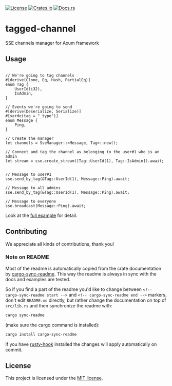 [![License](https://img.shields.io/crates/l/axum-sse-manager.svg)](https://choosealicense.com/licenses/mit/)
[![Crates.io](https://img.shields.io/crates/v/axum-sse-manager.svg)](https://crates.io/crates/axum-sse-manager)
[![Docs.rs](https://docs.rs/axum-sse-manager/badge.svg)](https://docs.rs/axum-sse-manager)

<!-- cargo-sync-readme start -->

# tagged-channel

SSE channels manager for Axum framework

## Usage

```rust,no_run

// We're going to tag channels
#[derive(Clone, Eq, Hash, PartialEq)]
enum Tag {
    UserId(i32),
    IsAdmin,
}

// Events we're going to send
#[derive(Deserialize, Serialize)]
#[serde(tag = "_type")]
enum Message {
    Ping,
}

// Create the manager
let channels = SseManager::<Message, Tag>::new();

// Connect and tag the channel as belonging to the user#1 who is an admin
let stream = sse.create_stream([Tag::UserId(1), Tag::IsAdmin]).await;


// Message to user#1
sse.send_by_tag(&Tag::UserId(1), Message::Ping).await;

// Message to all admins
sse.send_by_tag(&Tag::UserId(1), Message::Ping).await;

// Message to everyone
sse.broadcast(Message::Ping).await;
```

Look at the [full example][example] for detail.

[example]: https://github.com/imbolc/axum-sse-manager/blob/main/examples/users.rs

<!-- cargo-sync-readme end -->

## Contributing

We appreciate all kinds of contributions, thank you!


### Note on README

Most of the readme is automatically copied from the crate documentation by [cargo-sync-readme][].
This way the readme is always in sync with the docs and examples are tested.

So if you find a part of the readme you'd like to change between `<!-- cargo-sync-readme start -->`
and `<!-- cargo-sync-readme end -->` markers, don't edit `README.md` directly, but rather change
the documentation on top of `src/lib.rs` and then synchronize the readme with:
```bash
cargo sync-readme
```
(make sure the cargo command is installed):
```bash
cargo install cargo-sync-readme
```

If you have [rusty-hook] installed the changes will apply automatically on commit.


## License

This project is licensed under the [MIT license](LICENSE).

[cargo-sync-readme]: https://github.com/phaazon/cargo-sync-readme
[rusty-hook]: https://github.com/swellaby/rusty-hook
